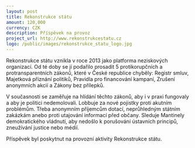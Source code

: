 ```yaml
---
layout: post
title: Rekonstrukce státu
amount: 120,000
currency: CZK
description: Příspěvek na provoz
project_url: http://www.rekonstrukcestatu.cz
logo: /public/images/rekonstrukce_statu_logo.jpg
---
```


Rekonstrukce státu vznikla v roce 2013 jako platforma neziskových organizací. Od té doby se jí podařilo prosadit 5 protikorupčních a protransparentních zákonů, které v České republice chyběly: Registr smluv, Majetková přiznání politiků, Pravidla pro financování kampaní, Zrušení anonymních akcií a Zákony bez přílepků.

V současnosti se zaměřuje na hlídání těchto zákonů, aby i v praxi fungovaly a aby je politici nedemolovali. Lobbuje za nové pojistky proti akutním problémům. Třeba anonymním příjemcům dotací, neprůhledným státním zakázkám anebo proti utajování informací před občany. Sleduje Mantinely demokratického vládnutí, aby nedošlo k porušování ústavních principů, zneužívání justice nebo médií.

Příspěvek byl poskytnut na provozní aktivity Rekonstrukce státu.
